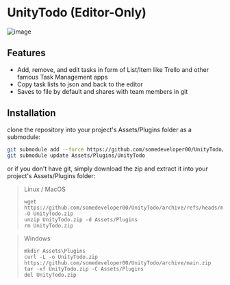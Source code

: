 # UnityTodo (Editor-Only)

![image](https://github.com/somedeveloper00/UnityTodo/assets/79690923/52630412-645f-49d7-966e-f843b60fdbe9)


## Features
* Add, remove, and edit tasks in form of List/Item like Trello and other famous Task Management apps
* Copy task lists to json and back to the editor
* Saves to file by default and shares with team members in git

## Installation
clone the repository into your project's Assets/Plugins folder as a submodule:
```bash
git submodule add --force https://github.com/somedeveloper00/UnityTodo/ Assets/Plugins/UnityTodo
git submodule update Assets/Plugins/UnityTodo
```
or if you don't have git, simply download the zip and extract it into your project's Assets/Plugins folder:
> Linux / MacOS
> ```
> wget https://github.com/somedeveloper00/UnityTodo/archive/refs/heads/main.zip -O UnityTodo.zip
> unzip UnityTodo.zip -d Assets/Plugins
> rm UnityTodo.zip

> Windows
> ```
> mkdir Assets\Plugins
> curl -L -o UnityTodo.zip https://github.com/somedeveloper00/UnityTodo/archive/main.zip
> tar -xf UnityTodo.zip -C Assets/Plugins
> del UnityTodo.zip
> ```
